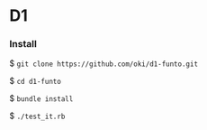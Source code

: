 # D1

### Install
$ `git clone https://github.com/oki/d1-funto.git`

$ `cd d1-funto`

$ `bundle install`

$ `./test_it.rb`

